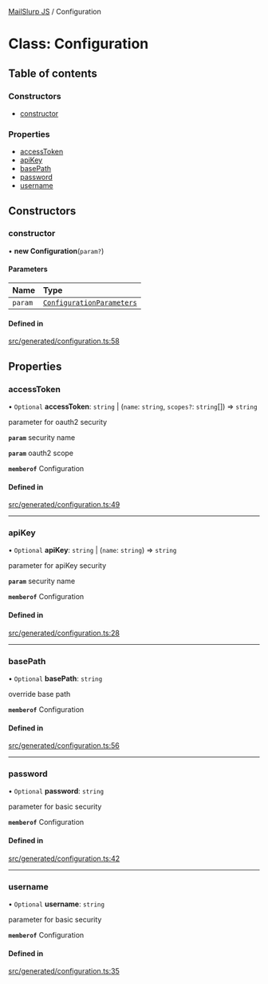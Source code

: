 [MailSlurp JS](../README.md) / Configuration

# Class: Configuration

## Table of contents

### Constructors

- [constructor](Configuration.md#constructor)

### Properties

- [accessToken](Configuration.md#accesstoken)
- [apiKey](Configuration.md#apikey)
- [basePath](Configuration.md#basepath)
- [password](Configuration.md#password)
- [username](Configuration.md#username)

## Constructors

### constructor

• **new Configuration**(`param?`)

#### Parameters

| Name | Type |
| :------ | :------ |
| `param` | [`ConfigurationParameters`](../interfaces/ConfigurationParameters.md) |

#### Defined in

[src/generated/configuration.ts:58](https://github.com/mailslurp/mailslurp-client/blob/6bcf839/src/generated/configuration.ts#L58)

## Properties

### accessToken

• `Optional` **accessToken**: `string` \| (`name`: `string`, `scopes?`: `string`[]) => `string`

parameter for oauth2 security

**`param`** security name

**`param`** oauth2 scope

**`memberof`** Configuration

#### Defined in

[src/generated/configuration.ts:49](https://github.com/mailslurp/mailslurp-client/blob/6bcf839/src/generated/configuration.ts#L49)

___

### apiKey

• `Optional` **apiKey**: `string` \| (`name`: `string`) => `string`

parameter for apiKey security

**`param`** security name

**`memberof`** Configuration

#### Defined in

[src/generated/configuration.ts:28](https://github.com/mailslurp/mailslurp-client/blob/6bcf839/src/generated/configuration.ts#L28)

___

### basePath

• `Optional` **basePath**: `string`

override base path

**`memberof`** Configuration

#### Defined in

[src/generated/configuration.ts:56](https://github.com/mailslurp/mailslurp-client/blob/6bcf839/src/generated/configuration.ts#L56)

___

### password

• `Optional` **password**: `string`

parameter for basic security

**`memberof`** Configuration

#### Defined in

[src/generated/configuration.ts:42](https://github.com/mailslurp/mailslurp-client/blob/6bcf839/src/generated/configuration.ts#L42)

___

### username

• `Optional` **username**: `string`

parameter for basic security

**`memberof`** Configuration

#### Defined in

[src/generated/configuration.ts:35](https://github.com/mailslurp/mailslurp-client/blob/6bcf839/src/generated/configuration.ts#L35)
